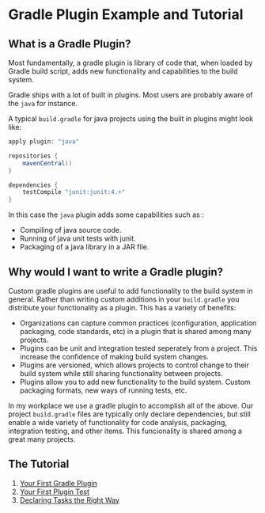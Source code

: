 # Gradle Plugin Example and Tutorial

## What is a Gradle Plugin?

Most fundamentally, a gradle plugin is library of code that, when loaded by Gradle build script, adds new functionality and capabilities to the build system.

Gradle ships with a lot of built in plugins. Most users are probably aware of the ``java`` for instance.

A typical ``build.gradle`` for java projects using the built in plugins might look like:

``` groovy
apply plugin: "java"

repositories {
	mavenCentral()
}

dependencies {
	testCompile "junit:junit:4.+"
}
```

In this case the ``java`` plugin adds some capabilities such as :

- Compiling of java source code.
- Running of java unit tests with junit.
- Packaging of a java library in a JAR file.

## Why would I want to write a Gradle plugin?
 
Custom gradle plugins are useful to add functionality to the build system in general. Rather than writing custom additions in your ``build.gradle`` you distribute your functionality as a plugin. This has a variety of benefits:

- Organizations can capture common practices (configuration, application packaging, code standards, etc) in a plugin that is shared among many projects.
- Plugins can be unit and integration tested seperately from a project. This increase the confidence of making build system changes.
- Plugins are versioned, which allows projects to control change to their build system while still sharing functionality between projects.
- Plugins allow you to add new functionality to the build system. Custom packaging formats, new ways of running tests, etc. 

In my workplace we use a gradle plugin to accomplish all of the above. Our project ``build.gradle`` files are typically only declare dependencies, but still enable a wide variety of functionality for code analysis, packaging, integration testing, and other items. This funcionality is shared among a great many projects.

## The Tutorial

1. [Your First Gradle Plugin](tutorial/1-your-first-gradle-plugin.md)
2. [Your First Plugin Test](tutorial/2-your-first-plugin-test.md)
3. [Declaring Tasks the Right Way](tutorial/3-declaring-tasks-the-right-way.md)

